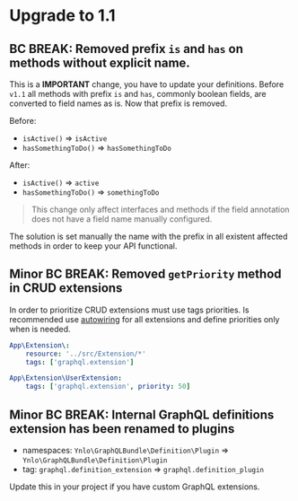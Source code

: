 # Upgrade to 1.1

## **BC BREAK:** Removed prefix `is` and `has` on methods without explicit name.

This is a **IMPORTANT** change, you have to update your definitions. 
Before `v1.1` all methods with prefix `is` and `has`, commonly boolean fields, 
are converted to field names as is. Now that prefix is removed.

Before:

- `isActive()` => `isActive`
- `hasSomethingToDo()` => `hasSomethingToDo`

After:

- `isActive()` => `active`
- `hasSomethingToDo()` => `somethingToDo`

> This change only affect interfaces and methods if the field annotation does not have a field
name manually configured.

The solution is set manually the name with the prefix in all existent affected methods in order to 
keep your API functional.

## **Minor BC BREAK:** Removed `getPriority` method in CRUD extensions

In order to prioritize CRUD extensions must use tags priorities. 
Is recommended use [autowiring](http://symfony.com/doc/current/service_container/autowiring.html)
for all extensions and define priorities only when is needed. 

````yml
App\Extension\:
    resource: '../src/Extension/*'
    tags: ['graphql.extension']

App\Extension\UserExtension:
    tags: ['graphql.extension', priority: 50]
````

## **Minor BC BREAK:** Internal GraphQL definitions extension has been renamed to plugins

- namespaces: `Ynlo\GraphQLBundle\Definition\Plugin` => `Ynlo\GraphQLBundle\Definition\Plugin`
- tag: `graphql.definition_extension` => `graphql.definition_plugin`

Update this in your project if you have custom GraphQL extensions.


